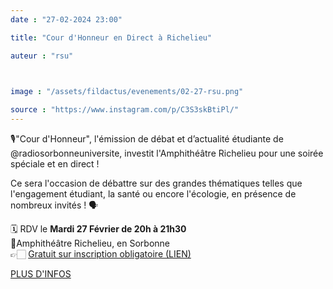 ```yaml
---
date : "27-02-2024 23:00"

title: "Cour d'Honneur en Direct à Richelieu"

auteur : "rsu"

 

image : "/assets/fildactus/evenements/02-27-rsu.png"

source : "https://www.instagram.com/p/C3S3skBtiPl/"
---
```


🎙"Cour d'Honneur", l'émission de débat et d’actualité étudiante de @radiosorbonneuniversite, investit l'Amphithéâtre Richelieu pour une soirée spéciale et en direct !

Ce sera l'occasion de débattre sur des grandes thématiques telles que l'engagement étudiant, la santé ou encore l'écologie, en présence de nombreux invités ! 🗣

🗓 RDV le __Mardi 27 Février de 20h à 21h30__  
📍Amphithéâtre Richelieu, en Sorbonne  
👉🏻 [Gratuit sur inscription obligatoire (LIEN)](https://www.billetweb.fr/cour-dhonneur-en-direct-a-richelieu&multi=16474)

[PLUS D'INFOS](https://lettres.sorbonne-universite.fr/evenements/cour-dhonneur-en-direct-et-en-public)
